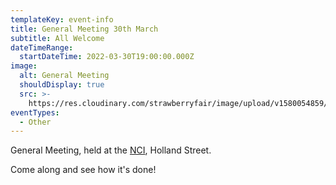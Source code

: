 ```yaml
---
templateKey: event-info
title: General Meeting 30th March
subtitle: All Welcome
dateTimeRange:
  startDateTime: 2022-03-30T19:00:00.000Z
image:
  alt: General Meeting
  shouldDisplay: true
  src: >-
    https://res.cloudinary.com/strawberryfair/image/upload/v1580054859/Committee-pics/sfmeeting_lgoskf.jpg
eventTypes:
  - Other
---
```

General Meeting, held at the [NCI](https://www.google.com/maps/place/NCI+Centre/@52.2147148,0.1184323,15z/data=!4m2!3m1!1s0x0:0x40c36cb14d3d1844?sa=X&ved=2ahUKEwjQhc34xIv2AhWTT8AKHXbsDXUQ_BJ6BAgpEAU), Holland Street.

Come along and see how it's done!
